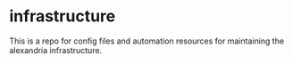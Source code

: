 # infrastructure

This is a repo for config files and automation resources for maintaining the alexandria infrastructure.


